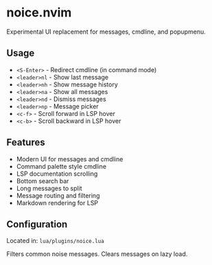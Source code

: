 # noice.nvim

Experimental UI replacement for messages, cmdline, and popupmenu.

## Usage

- `<S-Enter>` - Redirect cmdline (in command mode)
- `<leader>nl` - Show last message
- `<leader>nh` - Show message history
- `<leader>na` - Show all messages
- `<leader>nd` - Dismiss messages
- `<leader>np` - Message picker
- `<c-f>` - Scroll forward in LSP hover
- `<c-b>` - Scroll backward in LSP hover

## Features

- Modern UI for messages and cmdline
- Command palette style cmdline
- LSP documentation scrolling
- Bottom search bar
- Long messages to split
- Message routing and filtering
- Markdown rendering for LSP

## Configuration

Located in: `lua/plugins/noice.lua`

Filters common noise messages. Clears messages on lazy load.
